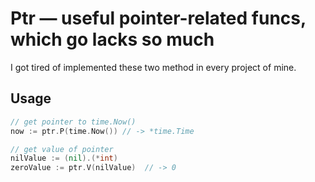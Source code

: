 # Ptr — useful pointer-related funcs, which go lacks so much

I got tired of implemented these two method in every project of mine.

## Usage

```go
// get pointer to time.Now()
now := ptr.P(time.Now()) // -> *time.Time
```

```go
// get value of pointer
nilValue := (nil).(*int)
zeroValue := ptr.V(nilValue)  // -> 0
```

